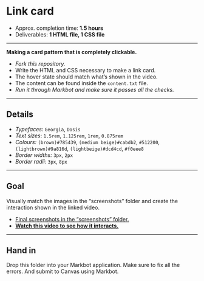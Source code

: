 # Link card

- Approx. completion time: **1.5 hours**
- Deliverables: **1 HTML file, 1 CSS file**

---

**Making a card pattern that is completely clickable.**

- *Fork this repository.*
- Write the HTML and CSS necessary to make a link card.
- The hover state should match what’s shown in the video.
- The content can be found inside the `content.txt` file.
- *Run it through Markbot and make sure it passes all the checks.*

---

## Details

- *Typefaces*: `Georgia`, `Dosis`
- *Text sizes*: `1.5rem`, `1.125rem`, `1rem`, `0.875rem`
- *Colours:* `(brown)#785439`, `(medium beige)#cabdb2`, `#512200`, `(lightbrown)#9a816d`, `(lightbeige)#dcd4cd`, `#f0eee8`
- *Border widths:* `3px`, `2px`
- *Border radii:* `3px`, `8px`

---

## Goal

Visually match the images in the “screenshots” folder and create the interaction shown in the linked video.

- [Final screenshots in the “screenshots” folder.](screenshots)
- [**Watch this video to see how it interacts.**](https://youtu.be/MG9POj23C8c)

---

## Hand in

Drop this folder into your Markbot application. Make sure to fix all the errors. And submit to Canvas using Markbot.
